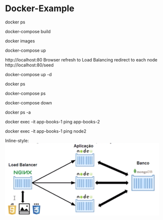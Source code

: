 # Docker-Example

docker ps

docker-compose build

docker images

docker-compose up

http://localhost:80
Browser refresh to Load Balancing redirect to each node
http://localhost:80/seed

docker-compose up -d

docker ps

docker-compose ps

docker-compose down

docker ps -a

docker exec -it app-books-1 ping app-books-2

docker exec -it app-books-1 ping node2

Inline-style: 
![alt text](/images/web-architecture.png "Logo Title Text 1")
